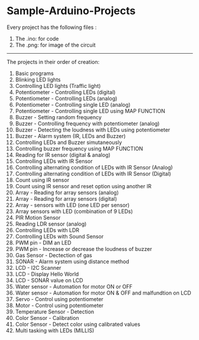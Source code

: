 # Sample-Arduino-Projects

Every project has the following files :
1. The .ino: for code
2. The .png: for image of the circuit

<!--  
3. The .brd for board design
4. The .csv for components list
-->
<hr>

The projects in their order of creation:

01. Basic programs 
02. Blinking LED lights
03. Controlling LED lights (Traffic light)
04. Potentiometer - Controlling LEDs (digital)
05. Potentiometer - Controlling LEDs (analog)
06. Potentiometer - Controlling single LED (analog)
07. Potentiometer - Controlling single LED using MAP FUNCTION
08. Buzzer - Setting random frequency
09. Buzzer - Controlling frequency with potentiometer (analog)
10. Buzzer - Detecting the loudness with LEDs using potentiometer
11. Buzzer - Alarm system (IR, LEDs and Buzzer)
12. Controlling LEDs and Buzzer simutaneously
13. Controlling buzzer frequency using MAP FUNCTION
14. Reading for IR sensor (digital & analog)
15. Controlling LEDs with IR Sensor
16. Controlling alternating condition of LEDs with IR Sensor (Analog)
17. Controlling alternating condition of LEDs with IR Sensor (Digital)
18. Count using IR sensor
19. Count using IR sensor and reset option using another IR
20. Array - Reading for array sensors (analog)
21. Array - Reading for array sensors (digital)
22. Array - sensors with LED (one LED per sensor)
23. Array sensors with LED (combination of 9 LEDs)
24. PIR Motion Sensor
25. Reading LDR sensor (analog)
26. Controlling LEDs with LDR
27. Controlling LEDs with Sound Sensor
28. PWM pin - DIM an LED<br>
29. PWM pin - Increase or decrease the loudness of buzzer
30. Gas Sensor - Dectection of gas
31. SONAR - Alarm system using distance method
32. LCD - I2C Scanner
33. LCD - Display Hello World
34. LCD - SONAR value on LCD
35. Water sensor - Automation for motor ON or OFF
36. Water sensor - Automation for motor ON & OFF and malfundtion on LCD
37. Servo - Control using potentiometer
38. Motor - Control using potentiometer
39. Temperature Sensor - Detection
40. Color Sensor - Calibration
41. Color Sensor - Detect color using calibrated values
42. Multi tasking with LEDs (MILLIS)
